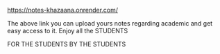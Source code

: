 https://notes-khazaana.onrender.com/

The above link you can upload yours notes regarding academic and get easy access to it. 
Enjoy all the STUDENTS

FOR THE STUDENTS
BY THE STUDENTS
